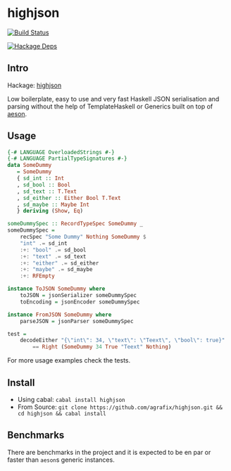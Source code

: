 highjson
=====

[![Build Status](https://travis-ci.org/agrafix/highjson.svg)](https://travis-ci.org/agrafix/highjson)

[![Hackage Deps](https://img.shields.io/hackage-deps/v/highjson.svg)](http://packdeps.haskellers.com/reverse/highjson)

## Intro

Hackage: [highjson](http://hackage.haskell.org/package/highjson)

Low boilerplate, easy to use and very fast Haskell JSON serialisation and
parsing without the help of TemplateHaskell or Generics built on top of [aeson](http://hackage.haskell.org/package/aeson).

## Usage

```haskell
{-# LANGUAGE OverloadedStrings #-}
{-# LANGUAGE PartialTypeSignatures #-}
data SomeDummy
   = SomeDummy
   { sd_int :: Int
   , sd_bool :: Bool
   , sd_text :: T.Text
   , sd_either :: Either Bool T.Text
   , sd_maybe :: Maybe Int
   } deriving (Show, Eq)

someDummySpec :: RecordTypeSpec SomeDummy _
someDummySpec =
    recSpec "Some Dummy" Nothing SomeDummy $
    "int" .= sd_int
    :+: "bool" .= sd_bool
    :+: "text" .= sd_text
    :+: "either" .= sd_either
    :+: "maybe" .= sd_maybe
    :+: RFEmpty

instance ToJSON SomeDummy where
    toJSON = jsonSerializer someDummySpec
    toEncoding = jsonEncoder someDummySpec

instance FromJSON SomeDummy where
    parseJSON = jsonParser someDummySpec

test =
    decodeEither "{\"int\": 34, \"text\": \"Teext\", \"bool\": true}"
        == Right (SomeDummy 34 True "Teext" Nothing)
```

For more usage examples check the tests.

## Install

* Using cabal: `cabal install highjson`
* From Source: `git clone https://github.com/agrafix/highjson.git && cd highjson && cabal install`

## Benchmarks

There are benchmarks in the project and it is expected to be en par or faster than `aeson`s generic instances.
